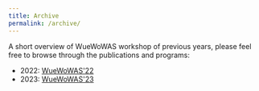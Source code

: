 ```yaml
---
title: Archive
permalink: /archive/
---
```


A short overview of WueWoWAS workshop of previous years, please feel free to browse through the publications and programs:

- 2022: [WueWoWAS'22](https://lsinfo3.github.io/WueWoWas2022/)
- 2023: [WueWoWAS'23](https://lsinfo3.github.io/WueWoWAS2023/)
